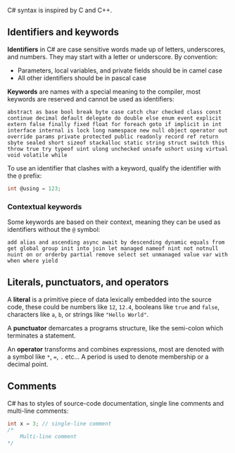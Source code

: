 C# syntax is inspired by C and C++.

## Identifiers and keywords
**Identifiers** in C# are case sensitive words made up of letters, underscores, and numbers. They may start with a letter or underscore. By convention:

- Parameters, local variables, and private fields should be in camel case
- All other identifiers should be in pascal case

**Keywords** are names with a special meaning to the compiler, most keywords are reserved and cannot be used as identifiers:

```
abstract as base bool break byte case catch char checked class const continue decimal default delegate do double else enum event explicit extern false finally fixed float for foreach goto if implicit in int interface internal is lock long namespace new null object operator out override params private protected public readonly record ref return sbyte sealed short sizeof stackalloc static string struct switch this throw true try typeof uint ulong unchecked unsafe ushort using virtual void volatile while
```

To use an identifier that clashes with a keyword, qualify the identifier with the `@` prefix:

```c#
int @using = 123;
```

### Contextual keywords
Some keywords are based on their context, meaning they can be used as identifiers without the `@` symbol:

```
add alias and ascending async await by descending dynamic equals from get global group init into join let managed nameof nint not notnull nuint on or orderby partial remove select set unmanaged value var with when where yield
```

## Literals, punctuators, and operators
A **literal** is a primitive piece of data lexically embedded into the source code, these could be numbers like `12`, `12.4`, booleans like `true` and `false`, characters like `a`, `b`, or strings like `"Hello World"`.

A **punctuator** demarcates a programs structure, like the semi-colon which terminates a statement.

An **operator** transforms and combines expressions, most are denoted with a symbol like `*`, `=`, `.` etc... A period is used to denote membership or a decimal point. 

## Comments
C# has to styles of source-code documentation, single line comments and multi-line comments:

```c#
int x = 3; // single-line comment
/*
	Multi-line comment
*/
```

